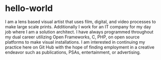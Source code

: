 # hello-world

I am a lens based visual artist that uses film, digital, and video processes to make large scale prints.  Additionally I work for an IT company for my day job where I am a solution architect.  I have always programmed throughout my dual career utilizing Open Frameworks, C, PHP, on open source platforms to make visual installations.  I am interested in continuing my practice here on Git Hub with the hope of finding employment in a creative endeavor such as publications, PSAs, entertainment, or advertising. 
